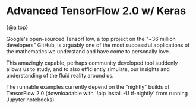 # Advanced TensorFlow 2.0 w/ Keras

{@a top}

Google's open-sourced TensorFlow, a top project on the "~36 million developers" GitHub, is arguably one of the most successful applications of the mathematics we understand and have come to personally love.

This amazingly capable, perhaps community developed tool suddenly allows us to study, and to also efficiently simulate, our insights and understanding of the fluid reality around us.

<div class="alert is-helpful">
  The runnable examples currently depend on the "nightly" builds of TensorFlow 2.0 (downloadable with `!pip install -U tf-nightly` from running Jupyter notebooks).
</div>
